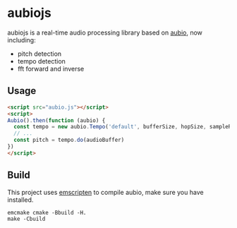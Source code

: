 # aubiojs
aubiojs is a real-time audio processing library based on [aubio](https://github.com/aubio/aubio), now including:
- pitch detection
- tempo detection
- fft forward and inverse

## Usage
```html
<script src="aubio.js"></script>
<script>
Aubio().then(function (aubio) {
  const tempo = new aubio.Tempo('default', bufferSize, hopSize, sampleRate)
  // ...
  const pitch = tempo.do(audioBuffer)
})
</script>
```

## Build
This project uses [emscripten](https://github.com/kripken/emscripten) to compile aubio, make sure you have installed.

```
emcmake cmake -Bbuild -H.
make -Cbuild
```
